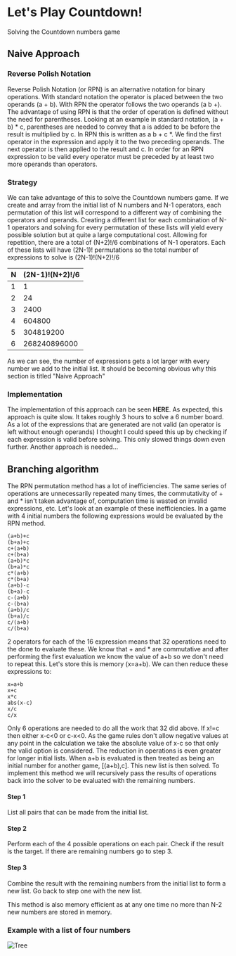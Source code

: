 # Let's Play Countdown!
Solving the Countdown numbers game

## Naive Approach

### Reverse Polish Notation
Reverse Polish Notation (or RPN) is an alternative notation for binary operations. With standard notation the operator is placed between the two operands (a + b). With RPN the operator follows the two operands (a b +). The advantage of using RPN is that the order of operation is defined without the need for parentheses. Looking at an example in standard notation, (a + b) * c, parentheses are needed to convey that a is added to be before the result is multiplied by c. In RPN this is written as a b + c *. We find the first operator in the expression and apply it to the two preceding operands. The next operator is then applied to the result and c. In order for an RPN expression to be valid every operator must be preceded by at least two more operands than operators. 

### Strategy
We can take advantage of this to solve the Countdown numbers game. If we create and array from the initial list of N numbers and N-1 operators, each permutation of this list will correspond to a different way of combining the operators and operands. Creating a different list for each combination of N-1 operators and solving for every permutation of these lists will yield every possible solution but at quite a large computational cost. Allowing for repetition, there are a total of (N+2)!/6 combinations of N-1 operators. Each of these lists will have (2N-1)! permutations so the total number of expressions to solve is (2N-1)!(N+2)!/6

|N|(2N-1)!(N+2)!/6|
|---|---|
|1|1|
|2|24|
|3|2400|
|4|604800|
|5|304819200|
|6|268240896000|

As we can see, the number of expressions gets a lot larger with every number we add to the initial list. It should be becoming obvious why this section is titled "Naive Approach"

### Implementation

The implementation of this approach can be seen **HERE**. As expected, this approach is quite slow. It takes roughly 3 hours to solve a 6 number board. As a lot of the expressions that are generated are not valid (an operator is left without enough operands) I thought I could speed this up by checking if each expression is valid before solving. This only slowed things down even further. Another approach is needed...

## Branching algorithm
The RPN permutation method has a lot of inefficiencies. The same series of operations are unnecessarily repeated many times, the commutativity of + and * isn't taken advantage of, computation time is wasted on invalid expressions, etc. Let's look at an example of these inefficiencies. In a game with 4 initial numbers the following expressions would be evaluated by the RPN method.

    (a+b)+c
    (b+a)+c
    c+(a+b)
    c+(b+a)
    (a+b)*c
    (b+a)*c
    c*(a+b)
    c*(b+a)
    (a+b)-c
    (b+a)-c
    c-(a+b)
    c-(b+a)
    (a+b)/c
    (b+a)/c
    c/(a+b)
    c/(b+a)

    
2 operators for each of the 16 expression means that 32 operations need to the done to evaluate these. We know that + and * are commutative and after performing the first evaluation we know the value of a+b so we don't need to repeat this. Let's store this is memory (x=a+b). We can then reduce these expressions to:

    x=a+b
    x+c
    x*c
    abs(x-c)
    x/c
    c/x
    
Only 6 operations are needed to do all the work that 32 did above. If x!=c then either x-c<0 or c-x<0. As the game rules don't allow negative values at any point in the calculation we take the absolute value of x-c so that only the valid option is considered. The reduction in operations is even greater for longer initial lists. When a+b is evaluated is then treated as being an initial number for another game, [(a+b),c]. This new list is then solved. To implement this method we will recursively pass the results of operations back into the solver to be evaluated with the remaining numbers.

#### Step 1
List all pairs that can be made from the initial list.

#### Step 2
Perform each of the 4 possible operations on each pair. Check if the result is the target. If there are remaining numbers go to step 3.

#### Step 3
Combine the result with the remaining numbers from the initial list to form a new list. Go back to step one with the new list.  
  
This method is also memory efficient as at any one time no more than N-2 new numbers are stored in memory.

### Example with a list of four numbers
![Tree](https://user-images.githubusercontent.com/49063400/135449050-67307fd8-a419-4ca2-8d43-9c93d6ac2f19.png)
